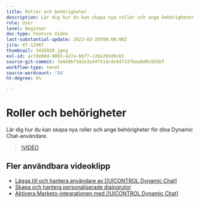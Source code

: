 ```yaml
---
title: Roller och behörigheter
description: Lär dig hur du kan skapa nya roller och ange behörigheter för dina Dynamic Chat-användare.
role: User
level: Beginner
doc-type: Feature Video
last-substantial-update: 2023-03-20T00:00:00Z
jira: KT-12967
thumbnail: 3416920.jpeg
exl-id: ac7de00d-9093-427a-bbf7-c26a703d9c63
source-git-commit: 7e4dd6f3d2e3a34751dcdc047337bea0d9c955bf
workflow-type: tm+mt
source-wordcount: '54'
ht-degree: 0%

---
```


# Roller och behörigheter

Lär dig hur du kan skapa nya roller och ange behörigheter för dina Dynamic Chat-användare.

>[!VIDEO](https://video.tv.adobe.com/v/3416920/?quality=12&learn=on)

## Fler användbara videoklipp

* [Lägga till och hantera användare av [!UICONTROL Dynamic Chat] ](user-management.md)
* [Skapa och hantera personaliserade dialogrutor](dialogue-management.md)
* [Aktivera Marketo-integrationen med [!UICONTROL Dynamic Chat] ](marketo-integration.md)
